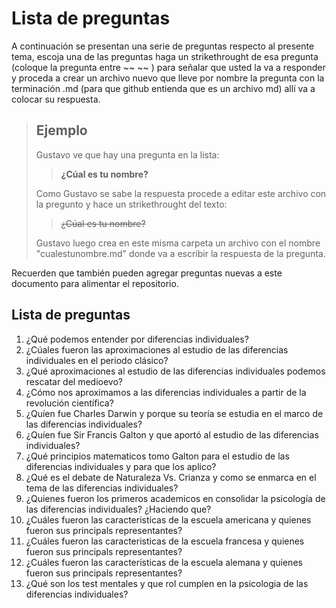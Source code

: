 # Lista de preguntas

A continuación se presentan una serie de preguntas respecto al presente tema, escoja una de las preguntas haga un strikethrought de esa pregunta (coloque la pregunta entre ~~ ~~ ) para señalar que usted la va a responder y proceda a crear un archivo nuevo que lleve por nombre la pregunta con la terminación .md (para que github entienda que es un archivo md) allí va a colocar su respuesta.

> ## Ejemplo
> Gustavo ve que hay una pregunta en la lista:
> 
>> **¿Cúal es tu nombre?** 
> 
> Como Gustavo se sabe la respuesta procede a editar este archivo con la pregunto y hace un strikethrought del texto:
>
>> ~~¿Cúal es tu nombre?~~
> 
> Gustavo luego crea en este misma carpeta un archivo con el nombre "cualestunombre.md" donde va a escribir la respuesta de la pregunta.

Recuerden que también pueden agregar preguntas nuevas a este documento para alimentar el repositorio.

## Lista de preguntas

1. ¿Qué podemos entender por diferencias individuales?
2. ¿Cúales fueron las aproximaciones al estudio de las diferencias individuales en el periodo clásico?
3. ¿Qué aproximaciones al estudio de las diferencias individuales podemos rescatar del medioevo?
4. ¿Cómo nos aproximamos a las diferencias individuales a partir de la revolución científica?
5. ¿Quíen fue Charles Darwin y porque su teoría se estudia en el marco de las diferencias individuales?
6. ¿Quíen fue Sir Francis Galton y que aportó al estudio de las diferencias individuales?
7. ¿Qué principios matematicos tomo Galton para el estudio de las diferencias individuales y para que los aplico?
8. ¿Qué es el debate de Naturaleza Vs. Crianza y como se enmarca en el tema de las diferencias individuales?
9. ¿Quienes fueron los primeros academicos en consolidar la psicología de las diferencias individuales? ¿Haciendo que?
10. ¿Cuáles fueron las caracteristicas de la escuela americana y quienes fueron sus principals representantes?
11. ¿Cuáles fueron las caracteristicas de la escuela francesa y quienes fueron sus principals representantes?
12. ¿Cuáles fueron las caracteristicas de la escuela alemana y quienes fueron sus principals representantes?
13. ¿Qué son los test mentales y que rol cumplen en la psicologia de las diferencias individuales? 
